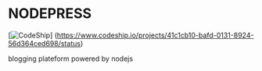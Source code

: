 NODEPRESS
=========

[![CodeShip](https://www.codeship.io/projects/41c1cb10-bafd-0131-8924-56d364ced698/status)]
(https://www.codeship.io/projects/41c1cb10-bafd-0131-8924-56d364ced698/status)

blogging plateform powered by nodejs
